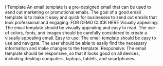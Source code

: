 l Template
An email template is a pre-designed email that can be used to send out
marketing or promotional emails. The goal of a good email template is to make it
easy and quick for businesses to send out emails that look professional and
engaging.
FOR DEMO CLICK HERE
Visually appealing: The email template should be visually appealing and easy to read. The
use of colors, fonts, and images should be carefully considered to create a visually
appealing email.
Easy to use: The email template should be easy to use and navigate. The user should be able
to easily find the necessary information and make changes to the template.
Responsive: The email template should be responsive, so that it looks good on all devices,
including desktop computers, laptops, tablets, and smartphones.
